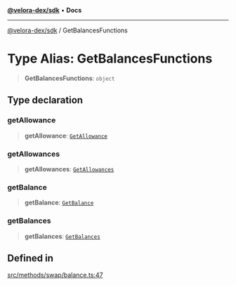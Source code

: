 [**@velora-dex/sdk**](../README.md) • **Docs**

***

[@velora-dex/sdk](../globals.md) / GetBalancesFunctions

# Type Alias: GetBalancesFunctions

> **GetBalancesFunctions**: `object`

## Type declaration

### getAllowance

> **getAllowance**: [`GetAllowance`](../-internal-/type-aliases/GetAllowance.md)

### getAllowances

> **getAllowances**: [`GetAllowances`](../-internal-/type-aliases/GetAllowances.md)

### getBalance

> **getBalance**: [`GetBalance`](../-internal-/type-aliases/GetBalance.md)

### getBalances

> **getBalances**: [`GetBalances`](../-internal-/type-aliases/GetBalances.md)

## Defined in

[src/methods/swap/balance.ts:47](https://github.com/VeloraDEX/paraswap-sdk/blob/feat/velora/src/methods/swap/balance.ts#L47)
